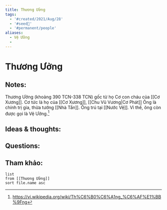 ```yaml
---
title: Thương Ưởng
tags:
  - '#created/2021/Aug/28'
  - '#seed🥜'
  - '#permanent/people'
aliases:
  - Vệ Ưởng
  - 
---
```

# Thương Ưởng

## Notes:
Thương Ưởng (khoảng 390 TCN-338 TCN) gốc từ họ Cơ con cháu của [[Cơ Xương]]. Cơ tức là họ của [[Cơ Xương]], [[Chu Vũ Vương|Cơ Phát]]
Ông là chính trị gia, thừa tướng [[Nhà Tần]]. Ông trú tại [[Nước Vệ]]. Vì thế, ông còn được gọi là Vệ Ưởng.[^1]

## Ideas & thoughts:

## Questions:


## Tham khảo:
```dataview
list
from [[Thương Ưởng]]
sort file.name asc
```
[^1]: https://vi.wikipedia.org/wiki/Th%C6%B0%C6%A1ng_%C6%AF%E1%BB%9Fng